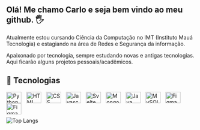 ## Olá! Me chamo Carlo e seja bem vindo ao meu github. 🖐️

Atualmente estou cursando Ciência da Computação no IMT (Instituto Mauá Tecnologia) e estagiando na área de Redes e Segurança da informação.

Apaixonado por tecnologia, sempre estudando novas e antigas tecnologias. Aqui ficarão alguns projetos pessoais/acadêmicos. 


## 🧰 Tecnologias

<img align="left" alt="Python" height="30" width="40" style="padding-right:10px;" src="https://cdn.jsdelivr.net/gh/devicons/devicon@latest/icons/python/python-original.svg"/>

<img align="left" alt="HTML" height="30" width="40" style="padding-right:10px;" src="https://cdn.jsdelivr.net/gh/devicons/devicon@latest/icons/html5/html5-original.svg"/>

<img align="left" alt="CSS" height="30" width="40" style="padding-right:10px;" src="https://cdn.jsdelivr.net/gh/devicons/devicon@latest/icons/css3/css3-original.svg"/>

<img align="left" alt="Javascript" height="30" width="40" style="padding-right:10px;" src="https://cdn.jsdelivr.net/gh/devicons/devicon@latest/icons/javascript/javascript-original.svg"/>

<img align="left" alt="Svelte" height="30" width="40" style="padding-right:10px;" src="https://cdn.jsdelivr.net/gh/devicons/devicon@latest/icons/svelte/svelte-original.svg"/>
            
<img align="left" alt="MongoDB" height="30" width="40" style="padding-right:10px;" src="https://cdn.jsdelivr.net/gh/devicons/devicon@latest/icons/docker/docker-plain.svg"/>

<img align="left" alt="Java" height="30" width="40" style="padding-right:10px;" src="https://cdn.jsdelivr.net/gh/devicons/devicon@latest/icons/java/java-original.svg"/>

<img align="left" alt="MySQL" height="30" width="40" style="padding-right:10px;" src="https://cdn.jsdelivr.net/gh/devicons/devicon@latest/icons/mysql/mysql-original.svg"/>

<img align="left" alt="Figma" height="30" width="40" style="padding-right:10px;" src="https://cdn.jsdelivr.net/gh/devicons/devicon@latest/icons/figma/figma-original.svg"/>

<img align="left" alt="Figma" height="30" width="40" style="padding-right:10px;" src="https://cdn.jsdelivr.net/gh/devicons/devicon@latest/icons/r/r-original.svg"/>
   

<br><br/>
<br><br/>
![Top Langs](https://github-readme-stats.vercel.app/api/top-langs/?username=carlogia7&size_weight=0.3&count_weight=0.7&theme=dark&layout=compact)
